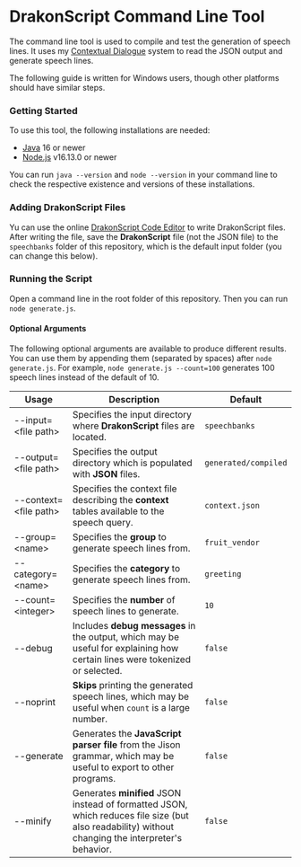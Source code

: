 # DrakonScript Command Line Tool

The command line tool is used to compile and test the generation of speech lines. It uses my [Contextual Dialogue](https://github.com/DrakonForge/ContextualDialogue) system to read the JSON output and generate speech lines.

The following guide is written for Windows users, though other platforms should have similar steps.

### Getting Started

To use this tool, the following installations are needed:

* [Java](https://www.oracle.com/java/technologies/downloads/) 16 or newer
* [Node.js](https://nodejs.org/en/download/) v16.13.0 or newer

You can run `java --version` and `node --version` in your command line to check the respective existence and versions of these installations.

### Adding DrakonScript Files

Yu can use the online [DrakonScript Code Editor](https://drakonforge.github.io/DrakonScript/) to write DrakonScript files. After writing the file, save the **DrakonScript** file (not the JSON file) to the `speechbanks` folder of this repository, which is the default input folder (you can change this below).

### Running the Script

Open a command line in the root folder of this repository. Then you can run `node generate.js`.

#### Optional Arguments

The following optional arguments are available to produce different results. You can use them by appending them (separated by spaces) after `node generate.js`. For example, `node generate.js --count=100` generates 100 speech lines instead of the default of 10.

| **Usage** | **Description** | **Default** |
| --- | --- | --- |
| --input=\<file path\> | Specifies the input directory where **DrakonScript** files are located. | `speechbanks` |
| --output=\<file path\> | Specifies the output directory which is populated with **JSON** files. | `generated/compiled`
| --context=\<file path\> | Specifies the context file describing the **context** tables available to the speech query. | `context.json`
| --group=\<name\> | Specifies the **group** to generate speech lines from. | `fruit_vendor`
| --category=\<name\> | Specifies the **category** to generate speech lines from. | `greeting`
| --count=\<integer\> | Specifies the **number** of speech lines to generate. | `10`
| --debug | Includes **debug messages** in the output, which may be useful for explaining how certain lines were tokenized or selected. | `false`
| --noprint | **Skips** printing the generated speech lines, which may be useful when `count` is a large number. | `false`
| --generate | Generates the **JavaScript parser file** from the Jison grammar, which may be useful to export to other programs. | `false`
| --minify | Generates **minified** JSON instead of formatted JSON, which reduces file size (but also readability) without changing the interpreter's behavior. | `false`
